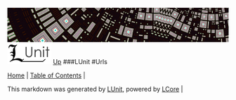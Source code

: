 ![](../Content/LUnit-banner-small.png "")
[<img align="right;" src="../Content/LUnit-logo-small.png">](../../README.md)
[Up](LUnit.md)
###LUnit
#Urls

[Home](../../README.md) | [Table of Contents](../../TableOfContents.md) | 


This markdown was generated by [LUnit](https://github.com/CodeSingularity/LUnit), powered by [LCore](https://github.com/CodeSingularity/LCore) | 

